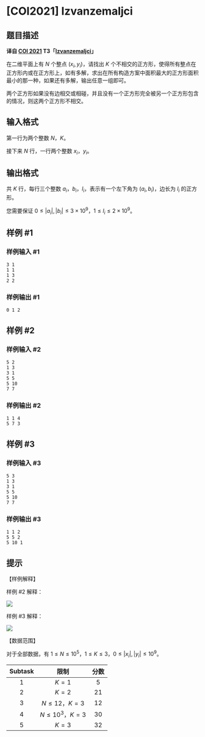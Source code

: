 # [COI2021] Izvanzemaljci

## 题目描述

**译自 [COI 2021](https://hsin.hr/coci/archive/2020_2021/) T3「[Izvanzemaljci](https://hsin.hr/coci/archive/2020_2021/olympiad_tasks.pdf)」**

在二维平面上有 $N$ 个整点 $(x_i,y_i)$，请找出 $K$ 个不相交的正方形，使得所有整点在正方形内或在正方形上，如有多解，求出在所有构造方案中面积最大的正方形面积最小的那一种，如果还有多解，输出任意一组即可。

两个正方形如果没有边相交或相碰，并且没有一个正方形完全被另一个正方形包含的情况，则这两个正方形不相交。

## 输入格式

第一行为两个整数 $N$，$K$。

接下来 $N$ 行，一行两个整数 $x_i$，$y_i$。

## 输出格式

共 $K$ 行，每行三个整数 $a_i$，$b_i$，$l_i$，表示有一个左下角为 $(a_i,b_i)$，边长为 $l_i$ 的正方形。

您需要保证 $0\le |a_i|,|b_i|\le 3\times 10^9$，$1\le l_i\le 2\times 10^9$。

## 样例 #1

### 样例输入 #1
```
3 1
1 1
1 3
2 2
```

### 样例输出 #1

```
0 1 2
```

## 样例 #2

### 样例输入 #2
```
5 2
1 3
3 1
5 5
5 10
7 7
```

### 样例输出 #2

```
1 1 4
5 7 3
```

## 样例 #3

### 样例输入 #3
```
5 3
1 3
3 1
5 5
5 10
7 7
```

### 样例输出 #3

```
1 1 2
5 5 2
5 10 1
```

## 提示

【样例解释】

样例 #2 解释：

![](https://cdn.luogu.com.cn/upload/image_hosting/zatdwp0m.png)

样例 #3 解释：

![](https://cdn.luogu.com.cn/upload/image_hosting/u9roo5df.png)

【数据范围】

对于全部数据，有 $1\le N\le 10^5$，$1\le K\le 3$，$0\le |x_i|,|y_i|\le 10^9$。

| Subtask |        限制        | 分数 |
| :-----: | :----------------: | :--: |
|   $1$   |       $K=1$        | $5$  |
|   $2$   |       $K=2$        | $21$ |
|   $3$   |  $N\le 12$，$K=3$  | $12$ |
|   $4$   | $N\le 10^3$，$K=3$ | $30$ |
|   $5$   |       $K=3$        | $32$ |

